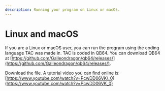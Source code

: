```yaml
---
description: Running your program on Linux or macOS.
---
```


# Linux and macOS

If you are a Linux or macOS user, you can run the program using the coding language TAC was made in. TAC is coded in QB64. You can download QB64 at [https://github.com/Galleondragon/qb64/releases/](https://github.com/Galleondragon/qb64/releases/).

Download the file. A tutorial video you can find online is: [https://www.youtube.com/watch?v=PcwDD06VK\_0](https://www.youtube.com/watch?v=PcwDD06VK_0)





